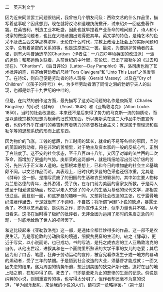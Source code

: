 二　英吉利文学

  

因为近来同盟罢工问题很热闹，我曾被几个朋友问及：西欧文艺的什么作品里，描写着这事呢？因此想到，现在就将议论和道理统统撇开，试来绍介一回这些著作罢。在英吉利，制造工业本旺盛，因此也就早撞着产业革命的难问题了。诗人和小说家的做这问题者，也比在大陆诸国出现得更其早。英文学的特色，是纯艺术的色采不及法兰西文学那样浓厚，无论在什么时代，宗教上政治上社会上的实际问题和文学，总有着紧密的关系的事，也是这原因之一罢。最先，为要拥护劳动者的主张，则有大叫普通选举的Chartism（译者注：一八四○年顷英国的改进派）一派的运动；和那运动关联着，从前世纪的中叶起，在论坛，已出了嘉勒尔的《过去和现在》、“Chartism”、《后日评论》（Latter—Day Pamphlet）等，洛司庚也抛了艺术批评的笔，将寄给劳动者的尺牍“Fors Clavigera”和“Unto This Last”之类发表了。在诗坛，则自己便是劳动者的诗人玛绥（Gerald Massey）以及在“Cry of Children”（《孩子的呼号》）中，为少年劳动者洒了同情之泪的勃朗宁夫人的出现，也都是始于十九世纪的中叶的。

但是，在纯然的创作这方面，最先描写了这劳动问题的名作是庚斯莱（Charles Kingsley）的小说《酵母》 （Yeast. 1848）和《亚勒敦洛克》（Alton Locke. 1850）。当时的社会改造说，本来还不是后来得了势力的马克斯一流的物质论，而是以道德宗教的思想为根蒂的旧式的东西，所以庚斯莱在这二大作品中所要宣传者，也仍不外乎在当时的英吉利有着势力的基督教社会主义；就是属于摩理思和嘉勒尔等的思想系统的形而上底东西。

因为物价的飞涨，工钱的低廉，作工时间的延长，就业的不易等各样的原因，当时的英国的劳动者，陷在非常的苦境里，对于地主及资本家的一般的反抗心气，正到了白热度了。这不安的社会状态，至千八百四十八年，又因了对岸的法兰西的二次革命，而增加了更盛的气势。庚斯莱的这两部书，就是精细地写出劳动阶级的苦况，先告诉于正义和人道的。在那根本思想上，已和今日的唯物底的社会主义基础颇不同，以文艺作品而论，其表现上，旧时代的罗曼的色采也还很浓重。尤其是《酵母》这一部，是描写荒废了的田园的生活和农民的窘状的，其中如主要人物称为兰思洛德的青年，出外游猎，受了伤，在寺门前为美丽的富家女所救，于是两人遂至于相爱这些场面，较之以走入穷途了的今人的生活为基础的现代文学，那相差很辽远。而且别一面，和这罗曼的趣味一同，又想将社会改造的主张，过于露骨地织进著作里去，于是就很有了不调和，不自然；将所谓“问题”小说的缺点，暴露无余了。不但以艺术品论，是失败之作，即为宣传主义计，似乎力量也并不强。从今日看来，这书在当时得了极好的批评者，无非全因为运用了那时的焦眉之急的问题，一时底地耸动了世人的视听罢了。

和这比较起来《亚勒敦洛克》这一部，是通体全都佳妙得多的作品。这一部不是农民生活，乃是写伦敦的劳动阶级的境遇，细叙贫民窟的生活的。较之《酵母》，更近于写实，以小说而论，也已成功。书的写法，是托之成衣店的工人亚勒敦洛克的自传。从他出世起，进叙其和在一个画院里所熟识的大学干事的女儿的恋爱；其后因为用了口舌、笔墨，狂奔于劳动运动的宣传，被官宪看作发生于或一地方的暴动的煽动者，受了三年的禁锢。于是悟到社会改造的大业，须基督才能成就；一面又因失恋的结果，遂为周围的情势所迫，想迁到美国的狄克萨斯州去。迨将在目的地上陆之前，在船中得了病，死去了。书即是至死为止的悲惨的生涯的记录。倘说是纯粹的小说，则侧重宣传的事，也写得太分明了，但作者却还毫不为意的说道，“单为娱乐起见，来读我的小说的人们，请将这一章略掉罢。”（第十章）